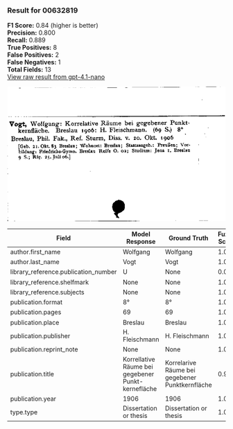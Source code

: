 ### Result for 00632819
**F1 Score:** 0.84 (higher is better)<br>**Precision:** 0.800<br>**Recall:** 0.889<br>**True Positives:** 8<br>**False Positives:** 2<br>**False Negatives:** 1<br>**Total Fields:** 13<br>[View raw result from gpt-4.1-nano](https://github.com/RISE-UNIBAS/humanities_data_benchmark/blob/main/results/2025-09-02/T0162/request_T0162_00632819.json)

<img src="https://github.com/RISE-UNIBAS/humanities_data_benchmark/blob/main/benchmarks/zettelkatalog/images/00632819.jpg?raw=true" alt="00632819" width="600px">

| Field | Model Response | Ground Truth | Fuzzy Score | Match |
|-------|----------------|--------------|-------------|-------|
| author.first_name | Wolfgang | Wolfgang | 1.000 | ✅ |
| author.last_name | Vogt | Vogt | 1.000 | ✅ |
| library_reference.publication_number | U | None | 0.000 | ❌ |
| library_reference.shelfmark | None | None | 1.000 | ✅ |
| library_reference.subjects | None | None | 1.000 | ✅ |
| publication.format | 8° | 8° | 1.000 | ✅ |
| publication.pages | 69 | 69 | 1.000 | ✅ |
| publication.place | Breslau | Breslau | 1.000 | ✅ |
| publication.publisher | H. Fleischmann | H. Fleischmann | 1.000 | ✅ |
| publication.reprint_note | None | None | 1.000 | ✅ |
| publication.title | Korrellative Räume bei gegebener Punkt- kernefläche | Korrelarive Räume bei gegebener Punktkernfläche | 0.939 | ❌ |
| publication.year | 1906 | 1906 | 1.000 | ✅ |
| type.type | Dissertation or thesis | Dissertation or thesis | 1.000 | ✅ |
